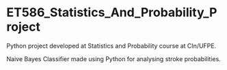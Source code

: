 # ET586_Statistics_And_Probability_Project
Python project developed at Statistics and Probability course at CIn/UFPE.

Naive Bayes Classifier made using Python for analysing stroke probabilities. 
